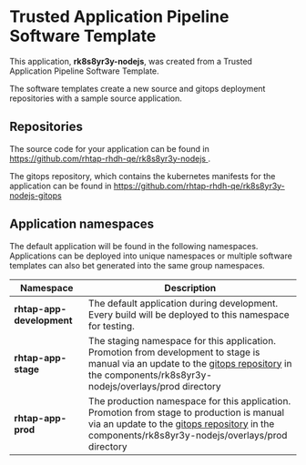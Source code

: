 # Trusted Application Pipeline Software Template

This application, **rk8s8yr3y-nodejs**, was created from a Trusted Application Pipeline Software Template.

The software templates create a new source and gitops deployment repositories with a sample source application. 

## Repositories

The source code for your application can be found in [https://github.com/rhtap-rhdh-qe/rk8s8yr3y-nodejs ](https://github.com/rhtap-rhdh-qe/rk8s8yr3y-nodejs ).
 
The gitops repository, which contains the kubernetes manifests for the application can be found in 
[https://github.com/rhtap-rhdh-qe/rk8s8yr3y-nodejs-gitops ](https://github.com/rhtap-rhdh-qe/rk8s8yr3y-nodejs-gitops ) 

## Application namespaces 

The default application will be found in the following namespaces. Applications can be deployed into unique namespaces or multiple software templates can also bet generated into the same group namespaces.  

|  Namespace   |  Description   |  
| -------- | -------- |   
| **rhtap-app-development** | The default application during development. Every build will be deployed to this namespace for testing. | 
| **rhtap-app-stage** | The staging namespace for this application. Promotion from development to stage is manual via an update to the [gitops repository](https://github.com/rhtap-rhdh-qe/rk8s8yr3y-nodejs-gitops ) in the components/rk8s8yr3y-nodejs/overlays/prod directory |  
| **rhtap-app-prod** | The production namespace for this application. Promotion from stage to production is manual via an update to the [gitops repository](https://github.com/rhtap-rhdh-qe/rk8s8yr3y-nodejs-gitops ) in the components/rk8s8yr3y-nodejs/overlays/prod directory | 